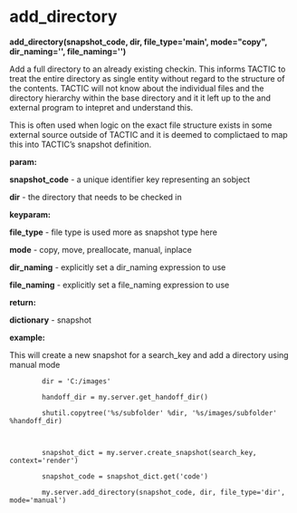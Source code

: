 # add\_directory

**add\_directory(snapshot\_code, dir, file\_type='main', mode="copy", dir\_naming='', file\_naming='')**

Add a full directory to an already existing checkin.
This informs TACTIC to treat the entire directory as single entity
without regard to the structure of the contents. TACTIC will not
know about the individual files and the directory hierarchy within
the base directory and it it left up to the and external program
to intepret and understand this.

This is often used when logic on the exact file structure exists in
some external source outside of TACTIC and it is deemed to complictaed
to map this into TACTIC’s snapshot definition.

**param:**

**snapshot\_code** - a unique identifier key representing an sobject

**dir** - the directory that needs to be checked in

**keyparam:**

**file\_type** - file type is used more as snapshot type here

**mode** - copy, move, preallocate, manual, inplace

**dir\_naming** - explicitly set a dir\_naming expression to use

**file\_naming** - explicitly set a file\_naming expression to use

**return:**

**dictionary** - snapshot

**example:**

This will create a new snapshot for a search\_key and add a directory using manual mode

            dir = 'C:/images'

            handoff_dir = my.server.get_handoff_dir()

            shutil.copytree('%s/subfolder' %dir, '%s/images/subfolder' %handoff_dir)



            snapshot_dict = my.server.create_snapshot(search_key, context='render')

            snapshot_code = snapshot_dict.get('code')

            my.server.add_directory(snapshot_code, dir, file_type='dir', mode='manual')
